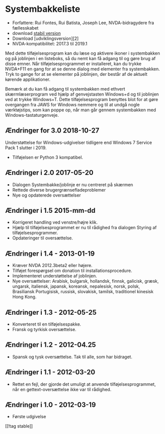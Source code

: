 # Systembakkeliste #

*   Forfattere:  Rui Fontes, Rui Batista, Joseph Lee, NVDA-bidragydere fra
    fællesskabet
*   download [stabil version][1]
*   Download [udviklingsversion][2]
*   NVDA-kompatibilitet: 2017.3 til 2019.1

Med dette tilføjelsesprogram kan du læse og aktivere ikoner i systembakken
og på joblinjen i en listeboks, så du nemt kan få adgang til og gøre brug af
disse emner. Når tilføjelsesprogrammet er installeret, kan du trykke
NVDA+F11 en gang for at se denne dialog med elementer fra systembakken. Tryk
to gange for at se elementer på joblinjen, der består af de aktuelt kørende
applikationer.

Bemærk at du kan få adgang til systembakken med ethvert skærmlæserprogram
ved hjælp af genvejstasten Windows+d og til joblinjen ved at trykke
Windows+T. Dette tilføjelsesprogram benyttes blot for at gøre overgangen fra
JAWS for Windows nemmere og til at undgå nogle værktøjstips, som kan poppe
op, når man går gennem systembakken med Windows-tastaturgenveje.

## Ændringer for 3.0 2018-10-27 ##

Understøttelse for Windows-udgivelser tidligere end Windows 7 Service Pack 1
slutter i 2019.

* Tilføjelsen er Python 3 kompatibel.

## Ændringer i 2.0 2017-05-20 ##

* Dialogen Systembakke/joblinje er nu centreret på skærmen
* Rettede diverse brugergrænsefladeproblemer
* Nye og opdaterede oversættelser

## Ændringer i 1.5 2015-mm-dd ##

* Korrigeret handling ved venstre/højre klik.
* Hjælp til tilføjelsesprogrammet er nu til rådighed fra dialogen Styring af
  tilføjelsesprogrammer.
* Opdateringer til oversættelse.

## Ændringer i 1.4 - 2013-01-19 ##

* Kræver NVDA 2012.3beta2 eller højere.
* Tilføjet forespørgsel om donation til installationsprocedure.
* Implementeret understøttelse af joblinjen.
* Nye oversættelser: Arabisk, bulgarsk, hollandsk, finnsk, galicisk, græsk,
  ungarsk, italiensk, japansk, koreansk, nepalesisk, norsk, polsk,
  Brasiliansk Portugisisk, russisk, slovakisk, tamilsk, traditionel kinesisk
  Hong Kong.

## Ændringer i 1.3 - 2012-05-25 ##

* Konverteret til en tilføjelsespakke.
* Fransk og tyrkisk oversættelse.

## Ændringer i 1.2 - 2012-04.25 ##

* Spansk og tysk oversættelse. Tak til alle, som har bidraget.

## Ændringer i 1.1 - 2012-03-20 ##

* Rettet en fejl, der gjorde det umuligt at anvende tilføjelsesprogrammet,
  når en gettext-oversættelse ikke var til rådighed.

## Ændringer i 1.0 - 2012-03-19 ##

* Første udgivelse

[[!tag stable]]

[1]: https://addons.nvda-project.org/files/get.php?file=st
